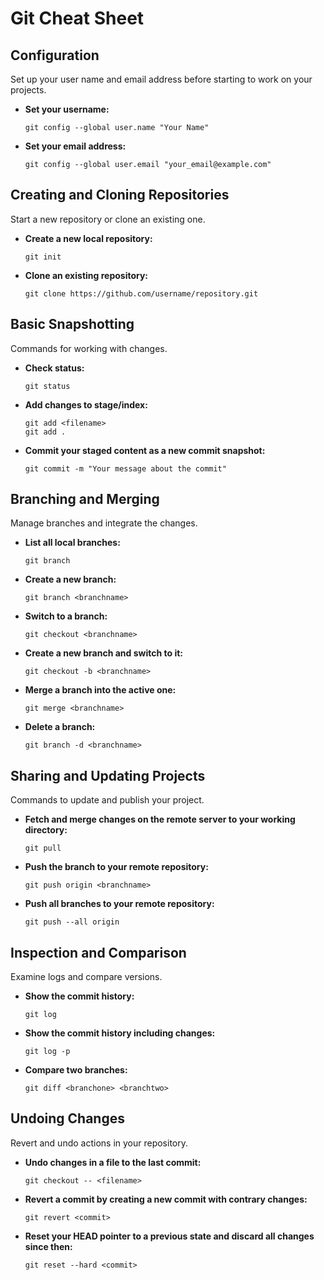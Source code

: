 # Git Cheat Sheet

## Configuration

Set up your user name and email address before starting to work on your projects.

- **Set your username:**
  ```
  git config --global user.name "Your Name"
  ```
- **Set your email address:**
  ```
  git config --global user.email "your_email@example.com"
  ```

## Creating and Cloning Repositories

Start a new repository or clone an existing one.

- **Create a new local repository:**
  ```
  git init
  ```
- **Clone an existing repository:**
  ```
  git clone https://github.com/username/repository.git
  ```

## Basic Snapshotting

Commands for working with changes.

- **Check status:**
  ```
  git status
  ```
- **Add changes to stage/index:**
  ```
  git add <filename>
  git add .
  ```
- **Commit your staged content as a new commit snapshot:**
  ```
  git commit -m "Your message about the commit"
  ```

## Branching and Merging

Manage branches and integrate the changes.

- **List all local branches:**
  ```
  git branch
  ```
- **Create a new branch:**
  ```
  git branch <branchname>
  ```
- **Switch to a branch:**
  ```
  git checkout <branchname>
  ```
- **Create a new branch and switch to it:**
  ```
  git checkout -b <branchname>
  ```
- **Merge a branch into the active one:**
  ```
  git merge <branchname>
  ```
- **Delete a branch:**
  ```
  git branch -d <branchname>
  ```

## Sharing and Updating Projects

Commands to update and publish your project.

- **Fetch and merge changes on the remote server to your working directory:**
  ```
  git pull
  ```
- **Push the branch to your remote repository:**
  ```
  git push origin <branchname>
  ```
- **Push all branches to your remote repository:**
  ```
  git push --all origin
  ```

## Inspection and Comparison

Examine logs and compare versions.

- **Show the commit history:**
  ```
  git log
  ```
- **Show the commit history including changes:**
  ```
  git log -p
  ```
- **Compare two branches:**
  ```
  git diff <branchone> <branchtwo>
  ```

## Undoing Changes

Revert and undo actions in your repository.

- **Undo changes in a file to the last commit:**
  ```
  git checkout -- <filename>
  ```
- **Revert a commit by creating a new commit with contrary changes:**
  ```
  git revert <commit>
  ```
- **Reset your HEAD pointer to a previous state and discard all changes since then:**
  ```
  git reset --hard <commit>
  ```
